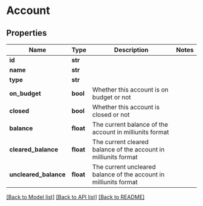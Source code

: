 # Account

## Properties
Name | Type | Description | Notes
------------ | ------------- | ------------- | -------------
**id** | **str** |  | 
**name** | **str** |  | 
**type** | **str** |  | 
**on_budget** | **bool** | Whether this account is on budget or not | 
**closed** | **bool** | Whether this account is closed or not | 
**balance** | **float** | The current balance of the account in milliunits format | 
**cleared_balance** | **float** | The current cleared balance of the account in milliunits format | 
**uncleared_balance** | **float** | The current uncleared balance of the account in milliunits format | 

[[Back to Model list]](../README.md#documentation-for-models) [[Back to API list]](../README.md#documentation-for-api-endpoints) [[Back to README]](../README.md)


